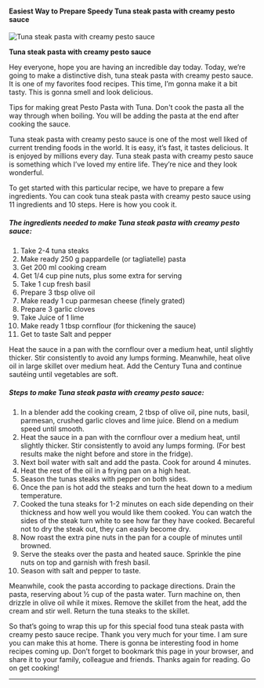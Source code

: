             

#### Easiest Way to Prepare Speedy Tuna steak pasta with creamy pesto sauce

![Tuna steak pasta with creamy pesto sauce](https://img-global.cpcdn.com/recipes/3221a7d008e5d8e1/751x532cq70/tuna-steak-pasta-with-creamy-pesto-sauce-recipe-main-photo.jpg)

**Tuna steak pasta with creamy pesto sauce**

Hey everyone, hope you are having an incredible day today. Today, we’re going to make a distinctive dish, tuna steak pasta with creamy pesto sauce. It is one of my favorites food recipes. This time, I’m gonna make it a bit tasty. This is gonna smell and look delicious.

Tips for making great Pesto Pasta with Tuna. Don't cook the pasta all the way through when boiling. You will be adding the pasta at the end after cooking the sauce.

Tuna steak pasta with creamy pesto sauce is one of the most well liked of current trending foods in the world. It is easy, it’s fast, it tastes delicious. It is enjoyed by millions every day. Tuna steak pasta with creamy pesto sauce is something which I’ve loved my entire life. They’re nice and they look wonderful.

To get started with this particular recipe, we have to prepare a few ingredients. You can cook tuna steak pasta with creamy pesto sauce using 11 ingredients and 10 steps. Here is how you cook it.

##### The ingredients needed to make Tuna steak pasta with creamy pesto sauce:

1.  Take 2-4 tuna steaks
2.  Make ready 250 g pappardelle (or tagliatelle) pasta
3.  Get 200 ml cooking cream
4.  Get 1/4 cup pine nuts, plus some extra for serving
5.  Take 1 cup fresh basil
6.  Prepare 3 tbsp olive oil
7.  Make ready 1 cup parmesan cheese (finely grated)
8.  Prepare 3 garlic cloves
9.  Take Juice of 1 lime
10.  Make ready 1 tbsp cornflour (for thickening the sauce)
11.  Get to taste Salt and pepper

Heat the sauce in a pan with the cornflour over a medium heat, until slightly thicker. Stir consistently to avoid any lumps forming. Meanwhile, heat olive oil in large skillet over medium heat. Add the Century Tuna and continue sautéing until vegetables are soft.

##### Steps to make Tuna steak pasta with creamy pesto sauce:

1.  In a blender add the cooking cream, 2 tbsp of olive oil, pine nuts, basil, parmesan, crushed garlic cloves and lime juice. Blend on a medium speed until smooth.
2.  Heat the sauce in a pan with the cornflour over a medium heat, until slightly thicker. Stir consistently to avoid any lumps forming. (For best results make the night before and store in the fridge).
3.  Next boil water with salt and add the pasta. Cook for around 4 minutes.
4.  Heat the rest of the oil in a frying pan on a high heat.
5.  Season the tunas steaks with pepper on both sides.
6.  Once the pan is hot add the steaks and turn the heat down to a medium temperature.
7.  Cooked the tuna steaks for 1-2 minutes on each side depending on their thickness and how well you would like them cooked. You can watch the sides of the steak turn white to see how far they have cooked. Becareful not to dry the steak out, they can easily become dry.
8.  Now roast the extra pine nuts in the pan for a couple of minutes until browned.
9.  Serve the steaks over the pasta and heated sauce. Sprinkle the pine nuts on top and garnish with fresh basil.
10.  Season with salt and pepper to taste.

Meanwhile, cook the pasta according to package directions. Drain the pasta, reserving about ½ cup of the pasta water. Turn machine on, then drizzle in olive oil while it mixes. Remove the skillet from the heat, add the cream and stir well. Return the tuna steaks to the skillet.

So that’s going to wrap this up for this special food tuna steak pasta with creamy pesto sauce recipe. Thank you very much for your time. I am sure you can make this at home. There is gonna be interesting food in home recipes coming up. Don’t forget to bookmark this page in your browser, and share it to your family, colleague and friends. Thanks again for reading. Go on get cooking!

* * *